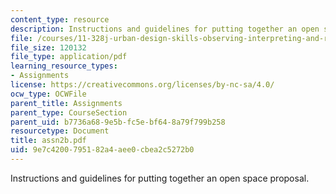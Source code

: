 ```yaml
---
content_type: resource
description: Instructions and guidelines for putting together an open space proposal.
file: /courses/11-328j-urban-design-skills-observing-interpreting-and-representing-the-city-fall-2004/9e7c4200795182a4aee0cbea2c5272b0_assn2b.pdf
file_size: 120132
file_type: application/pdf
learning_resource_types:
- Assignments
license: https://creativecommons.org/licenses/by-nc-sa/4.0/
ocw_type: OCWFile
parent_title: Assignments
parent_type: CourseSection
parent_uid: b7736a68-9e5b-fc5e-bf64-8a79f799b258
resourcetype: Document
title: assn2b.pdf
uid: 9e7c4200-7951-82a4-aee0-cbea2c5272b0
---
```

Instructions and guidelines for putting together an open space proposal.